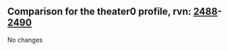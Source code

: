 ## Comparison for the theater0 profile, rvn: [2488](https://github.com/PRO100KatYT/FortniteProfileRevisions/tree/main/profiles/theater0/2488%20theater0.json)-[2490](https://github.com/PRO100KatYT/FortniteProfileRevisions/tree/main/profiles/theater0/2490%20theater0.json)

No changes
